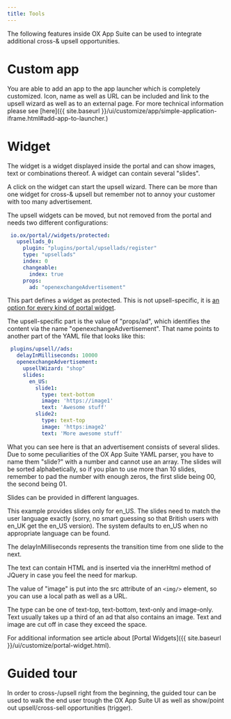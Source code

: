 ```yaml
---
title: Tools
---
```


The following features inside OX App Suite can be used to integrate additional cross-& upsell opportunities.

# Custom app

You are able to add an app to the app launcher which is completely customized. Icon, name as well as URL can be included and link to the upsell wizard as well as to an external page.
For more technical information please see [here]({{ site.baseurl }}/ui/customize/app/simple-application-iframe.html#add-app-to-launcher.)


# Widget

The widget is a widget displayed inside the portal and can show images, text or combinations thereof. A widget can contain several "slides".

A click on the widget can start the upsell wizard. There can be more than one widget for cross-& upsell but remember not to annoy your customer with too many advertisement.

The upsell widgets can be moved, but not removed from the portal and needs two different configurations:

```yaml
 io.ox/portal//widgets/protected:
   upsellads_0:
     plugin: "plugins/portal/upsellads/register"
     type: "upsellads"
     index: 0
     changeable:
       index: true
     props:
       ad: "openexchangeAdvertisement"
```

This part defines a widget as protected.
This is not upsell-specific, it is [an option for every kind of portal widget](http://oxpedia.org/wiki/index.php?title=AppSuite:Configuring_portal_plugins).

The upsell-specific part is the value of "props/ad", which identifies the content via the name "openexchangeAdvertisement".
That name points to another part of the YAML file that looks like this:

```yaml
 plugins/upsell//ads:
   delayInMilliseconds: 10000
   openexchangeAdvertisement:
     upsellWizard: "shop"
     slides:
       en_US:
         slide1:
           type: text-bottom
           image: 'https://image1'
           text: 'Awesome stuff'
         slide2:
           type: text-top
           image: 'https:image2'
           text: 'More awesome stuff'
```

What you can see here is that an advertisement consists of several slides.
Due to some peculiarities of the OX App Suite YAML parser, you have to name them "slide?" with a number and cannot use an array.
The slides will be sorted alphabetically, so if you plan to use more than 10 slides, remember to pad the number with enough zeros, the first slide being 00, the second being 01.

Slides can be provided in different languages.

This example provides slides only for en_US.
The slides need to match the user language exactly (sorry, no smart guessing so that British users with en_UK get the en_US version).
The system defaults to en_US when no appropriate language can be found.

The delayInMilliseconds represents the transition time from one slide to the next.

The text can contain HTML and is inserted via the innerHtml method of JQuery in case you feel the need for markup.

The value of "image" is put into the src attribute of an `<img/>` element, so you can use a local path as well as a URL.

The type can be one of text-top, text-bottom, text-only and image-only.
Text usually takes up a third of an ad that also contains an image.
Text and image are cut off in case they exceed the space.

For additional information see article about [Portal Widgets]({{ site.baseurl }}/ui/customize/portal-widget.html).

# Guided tour

In order to cross-/upsell right from the beginning, the guided tour can be used to walk the end user trough the OX App Suite UI as well as show/point out upsell/cross-sell opportunities (trigger).
